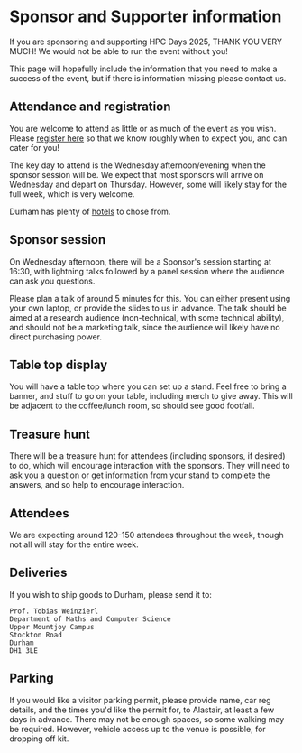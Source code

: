 # Sponsor and Supporter information

If you are sponsoring and supporting HPC Days 2025, THANK YOU VERY MUCH!  We would not be able to run the event without you!

This page will hopefully include the information that you need to make a success of the event, but if there is information missing please contact us.

## Attendance and registration

You are welcome to attend as little or as much of the event as you wish.  Please [register here](https://pay.durham.ac.uk/event-durham/durham-hpc-days-2025) so that we know roughly when to expect you, and can cater for you!

The key day to attend is the Wednesday afternoon/evening when the sponsor session will be.  We expect that most sponsors will arrive on Wednesday and depart on Thursday.  However, some will likely stay for the full week, which is very welcome.

Durham has plenty of [hotels](hotels.md) to chose from.

## Sponsor session

On Wednesday afternoon, there will be a Sponsor's session starting at 16:30, with lightning talks followed by a panel session where the audience can ask you questions.

Please plan a talk of around 5 minutes for this.  You can either present using your own laptop, or provide the slides to us in advance.  The talk should be aimed at a research audience (non-technical, with some technical ability), and should not be a marketing talk, since the audience will likely have no direct purchasing power.

## Table top display

You will have a table top where you can set up a stand.  Feel free to bring a banner, and stuff to go on your table, including merch to give away.  This will be adjacent to the coffee/lunch room, so should see good footfall.

## Treasure hunt

There will be a treasure hunt for attendees (including sponsors, if desired) to do, which will encourage interaction with the sponsors.  They will need to ask you a question or get information from your stand to complete the answers, and so help to encourage interaction.

## Attendees

We are expecting around 120-150 attendees throughout the week, though not all will stay for the entire week.

## Deliveries

If you wish to ship goods to Durham, please send it to:

```
Prof. Tobias Weinzierl
Department of Maths and Computer Science
Upper Mountjoy Campus
Stockton Road
Durham
DH1 3LE
```

## Parking

If you would like a visitor parking permit, please provide name, car reg details, and the times you'd like the permit for, to Alastair, at least a few days in advance.  There may not be enough spaces, so some walking may be required.  However, vehicle access up to the venue is possible, for dropping off kit.
